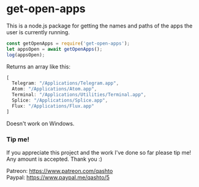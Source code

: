 # get-open-apps

This is a node.js package for getting the names and paths of the apps the user is currently running.

```JavaScript
const getOpenApps = require('get-open-apps');
let appsOpen = await getOpenApps();
log(appsOpen);
```

Returns an array like this:

```JavaScript
[
  Telegram: "/Applications/Telegram.app",
  Atom: "/Applications/Atom.app",
  Terminal: "/Applications/Utilities/Terminal.app",
  Splice: "/Applications/Splice.app",
  Flux: "/Applications/Flux.app"
]
```

Doesn't work on Windows.

### Tip me!

If you appreciate this project and the work I've done so far please tip me! Any amount is accepted. Thank you :)

Patreon: <https://www.patreon.com/qashto>  
Paypal: <https://www.paypal.me/qashto/5>
